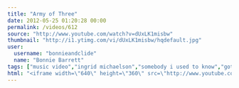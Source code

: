 ```yaml
---
title: "Army of Three"
date: 2012-05-25 01:20:28 00:00
permalink: /videos/612
source: "http://www.youtube.com/watch?v=dUxLK1misbw"
thumbnail: "http://i1.ytimg.com/vi/dUxLK1misbw/hqdefault.jpg"
user:
  username: "bonnieandclide"
  name: "Bonnie Barrett"
tags: ["music video","ingrid michaelson","somebody i used to know","gotye","cover","style","live","recording"]
html: "<iframe width=\"640\" height=\"360\" src=\"http://www.youtube.com/embed/dUxLK1misbw?wmode=transparent&fs=1&feature=oembed\" frameborder=\"0\" allowfullscreen></iframe>"
---
```


